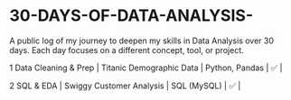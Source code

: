 # 30-DAYS-OF-DATA-ANALYSIS-
A public log of my journey to deepen my skills in Data Analysis over 30 days. Each day focuses on a different concept, tool, or project.

1  Data Cleaning & Prep | Titanic Demographic Data | Python, Pandas | ✅ |

2  SQL & EDA | Swiggy Customer Analysis | SQL (MySQL) | ✅ |

